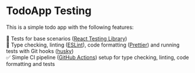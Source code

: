 # TodoApp Testing

This is a simple todo app with the following features:  

🧪 Tests for base scenarios ([React Testing Library](https://testing-library.com/docs/react-testing-library/intro/))  
🐶 Type checking, linting ([ESLint](https://eslint.org/)), code formatting ([Prettier](https://prettier.io/)) and running tests with Git hooks ([husky](https://github.com/typicode/husky))  
✅ Simple CI pipeline ([GitHub Actions](https://github.com/features/actions)) setup for type checking, linting, code formatting and tests
